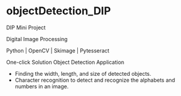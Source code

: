 # objectDetection_DIP
DIP Mini Project

Digital Image Processing

Python | OpenCV | Skimage | Pytesseract

One-click Solution Object Detection Application
- Finding the width, length, and size of detected objects.
- Character recognition to detect and recognize the alphabets and numbers in an image.

